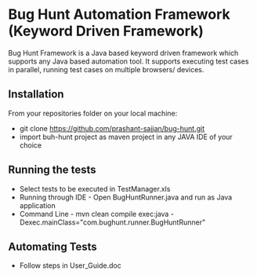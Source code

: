 # Bug Hunt Automation Framework (Keyword Driven Framework)

Bug Hunt Framework is a Java based keyword driven framework which supports any Java based automation tool.
It supports executing test cases in parallel, running test cases on multiple browsers/ devices.

## Installation
From your repositories folder on your local machine:

  - git clone https://github.com/prashant-sajjan/bug-hunt.git
  - import buh-hunt project as maven project in any JAVA IDE of your choice

## Running the tests
- Select tests to be executed in TestManager.xls
- Running through IDE - Open BugHuntRunner.java and run as Java application
- Command Line - mvn clean compile exec:java -Dexec.mainClass="com.bughunt.runner.BugHuntRunner"

## Automating Tests
- Follow steps in User_Guide.doc



